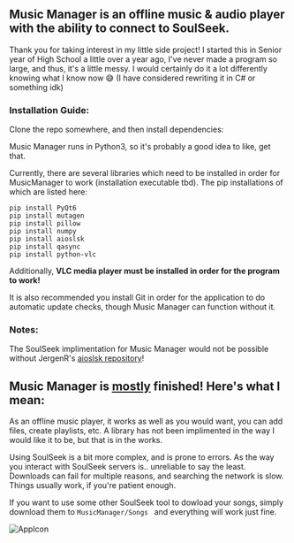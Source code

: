 ## Music Manager is an offline music & audio player with the ability to connect to SoulSeek.

Thank you for taking interest in my little side project! I started this in Senior year of High School a little over a year ago, I've never made a program so large, and thus, it's a little messy. I would certainly do it a lot differently knowing what I know now 😅 (I have considered rewriting it in C# or something idk)

### Installation Guide:

Clone the repo somewhere, and then install dependencies:

Music Manager runs in Python3, so it's probably a good idea to like, get that.

Currently, there are several libraries which need to be installed in order for MusicManager to work (installation executable tbd). The pip installations of which are listed here:

```
pip install PyQt6
pip install mutagen
pip install pillow
pip install numpy
pip install aioslsk
pip install qasync
pip install python-vlc
```

Additionally, **VLC media player must be installed in order for the program to work!**

It is also recommended you install Git in order for the application to do automatic update checks, though Music Manager can function without it.


### Notes:

The SoulSeek implimentation for Music Manager would not be possible without JergenR's [aioslsk repository](https://github.com/JurgenR/aioslsk)!


## Music Manager is <ins>mostly</ins> finished! Here's what I mean:

As an offline music player, it works as well as you would want, you can add files, create playlists, etc. A library has not been implimented in the way I would like it to be, but that is in the works.

Using SoulSeek is a bit more complex, and is prone to errors. As the way you interact with SoulSeek servers is.. unreliable to say the least. Downloads can fail for multiple reasons, and searching the network is slow. Things usually work, if you're patient enough.

If you want to use some other SoulSeek tool to dowload your songs, simply download them to `MusicManager/Songs ` and everything will work just fine.

![AppIcon](https://github.com/user-attachments/assets/9e74d8fc-1e6a-47c4-b3ab-9ba674247038)

